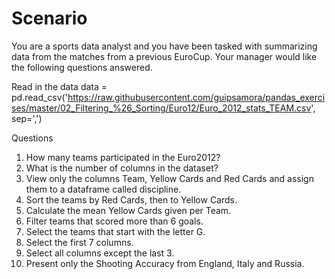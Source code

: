 # Scenario
You are a sports data analyst and you have been tasked with summarizing data from the matches from a previous EuroCup.
Your manager would like the following questions answered.

Read in the data
data = pd.read_csv('https://raw.githubusercontent.com/guipsamora/pandas_exercises/master/02_Filtering_%26_Sorting/Euro12/Euro_2012_stats_TEAM.csv', sep=',')

Questions
1. How many teams participated in the Euro2012?
2. What is the number of columns in the dataset?
3. View only the columns Team, Yellow Cards and Red Cards and assign them to a dataframe called discipline.
4. Sort the teams by Red Cards, then to Yellow Cards.
5. Calculate the mean Yellow Cards given per Team.
6. Filter teams that scored more than 6 goals.
7. Select the teams that start with the letter G.
8. Select the first 7 columns.
9. Select all columns except the last 3.
10. Present only the Shooting Accuracy from England, Italy and Russia.
